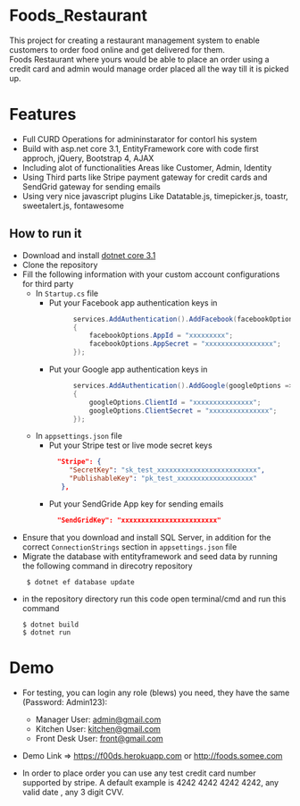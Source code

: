# Foods_Restaurant
This project for creating a restaurant management system to enable customers to order food online and get delivered for them. 
<br>
Foods Restaurant where yours would be able to place an order using a credit card and admin would manage order placed all the way till it is picked up.

# Features
- Full CURD Operations for admininstarator for contorl his system
- Build with asp.net core 3.1, EntityFramework core with code first approch, jQuery, Bootstrap 4, AJAX
- Including alot of functionalities Areas like Customer, Admin, Identity
- Using Third parts like Stripe payment gateway for credit cards and SendGrid gateway for sending emails
- Using very nice javascript plugins Like Datatable.js, timepicker.js, toastr, sweetalert.js, fontawesome

## How to run it
- Download and install [dotnet core 3.1](https://dotnet.microsoft.com/download/dotnet/3.1)
- Clone the repository
- Fill the following information with your custom account configurations for third party
  - In `Startup.cs` file
    - Put your Facebook app authentication keys in
      ```csharp
            services.AddAuthentication().AddFacebook(facebookOptions => 
            {
                facebookOptions.AppId = "xxxxxxxxx";
                facebookOptions.AppSecret = "xxxxxxxxxxxxxxxxx";
            });
      ```
    - Put your Google app authentication keys in
      ```csharp
            services.AddAuthentication().AddGoogle(googleOptions =>
            {
                googleOptions.ClientId = "xxxxxxxxxxxxxxx";
                googleOptions.ClientSecret = "xxxxxxxxxxxxxxx";
            });
      ```
  - In `appsettings.json` file
     - Put your Stripe test or live mode secret keys
       ```json
         "Stripe": {
            "SecretKey": "sk_test_xxxxxxxxxxxxxxxxxxxxxxxxx",
            "PublishableKey": "pk_test_xxxxxxxxxxxxxxxxxxx"
          },
       ```
     - Put your SendGride App key for sending emails
       ```json
         "SendGridKey": "xxxxxxxxxxxxxxxxxxxxxxxx"
       ```
- Ensure that you download and install SQL Server, in addition for the correct `ConnectionStrings` section in `appsettings.json` file
- Migrate the database with entityframework and seed data by running the following command in direcotry repository
  ```shell
   $ dotnet ef database update 
  ```
- in the repository directory run this code open terminal/cmd and run this command
   ```shell
   $ dotnet build
   $ dotnet run
  ```

# Demo
- For testing, you can login any role (blews) you need, they have the same (Password: Admin123):
    - Manager User:        admin@gmail.com
    - Kitchen User:        kitchen@gmail.com
    - Front Desk User:     front@gmail.com
- Demo Link => https://f00ds.herokuapp.com or http://foods.somee.com
    
- In order to place order you can use any test credit card number supported by stripe.
    A default example is 4242 4242 4242 4242, any valid date , any 3 digit CVV.

